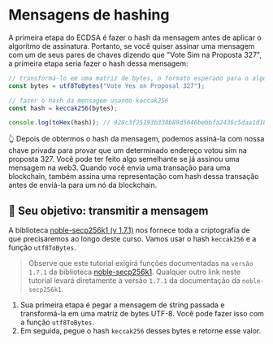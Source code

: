 # Mensagens de hashing

A primeira etapa do ECDSA é fazer o hash da mensagem antes de aplicar o algoritmo de assinatura. Portanto, se você quiser assinar uma mensagem com um de seus pares de chaves dizendo que "Vote Sim na Proposta 327", a primeira etapa seria fazer o hash dessa mensagem:

```js
// transformá-lo em uma matriz de bytes, o formato esperado para o algoritmo de hash
const bytes = utf8ToBytes("Vote Yes on Proposal 327");

// fazer o hash da mensagem usando keccak256
const hash = keccak256(bytes); 

console.log(toHex(hash)); // 928c3f25193b338b89d5646bebbfa2436c5daa1d189f9c565079dcae379a43be
```
👆 Depois de obtermos o hash da mensagem, podemos assiná-la com nossa chave privada para provar que um determinado endereço votou sim na proposta 327. Você pode ter feito algo semelhante se já assinou uma mensagem na web3. Quando você envia uma transação para uma blockchain, também assina uma representação com hash dessa transação antes de enviá-la para um nó da blockchain.

## 🏁 Seu objetivo: transmitir a mensagem

A biblioteca [noble-secp256k1 (v 1.7.1)](https://github.com/paulmillr/noble-secp256k1/tree/1.7.1) nos fornece toda a criptografia de que precisaremos ao longo deste curso. Vamos usar o hash `keccak256` e a função `utf8ToBytes`.

> Observe que este tutorial exigirá funções documentadas na `versão 1.7.1` da biblioteca [noble-secp256k1](https://github.com/paulmillr/noble-secp256k1/tree/1.7.1). Qualquer outro link neste tutorial levará diretamente à versão `1.7.1` da documentação da `noble-secp256k1`.

1. Sua primeira etapa é pegar a mensagem de string passada e transformá-la em uma matriz de bytes UTF-8. Você pode fazer isso com a função `utf8ToBytes`.
2. Em seguida, pegue o hash `keccak256` desses bytes e retorne esse valor.